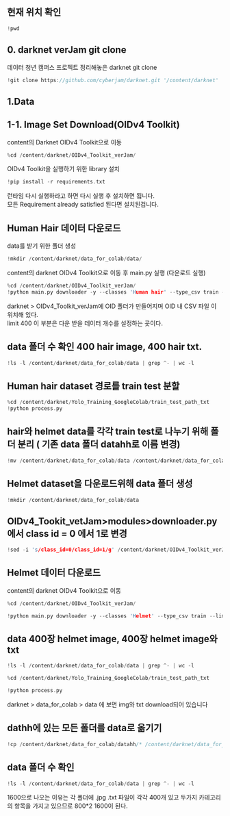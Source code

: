 
## 현재 위치 확인
```c
!pwd
```


## 0. darknet verJam git clone

데이터 청년 캠퍼스 프로젝트 정리해놓은 darknet git clone
```c
!git clone https://github.com/cyberjam/darknet.git '/content/darknet'
````
## 1.Data
## 1-1. Image Set Download(OIDv4 Toolkit)
 content의 Darknet OIDv4 Toolkit으로 이동
 ```c
 %cd /content/darknet/OIDv4_Toolkit_verJam/
 ````
 OIDv4 Toolkit을 실행하기 위한 library 설치
 
 ```c
 !pip install -r requirements.txt
 ```
 
 런타임 다시 실행하라고 하면 다시 실행 후 설치하면 됩니다.  
 모든 Requirement already satisfied 된다면 설치된겁니다.

## Human Hair 데이터 다운로드
data를 받기 위한 폴더 생성
```c
!mkdir /content/darknet/data_for_colab/data/
```
content의 darknet OIDv4 Toolkit으로 이동 후 main.py 실행 (다운로드 실행)
```c
%cd /content/darknet/OIDv4_Toolkit_verJam/  
!python main.py downloader -y --classes 'Human hair' --type_csv train --limit 400 # class id : 0
```
darknet > OIDv4_Toolkit_verJam에 OID 폴더가 만들어지며 OID 내 CSV 파일 이 위치해 있다.  
limit 400 이 부분은 다운 받을 데이터 개수를 설정하는 곳이다.  

## data 폴더 수 확인 400 hair image, 400 hair txt.
```c
!ls -l /content/darknet/data_for_colab/data | grep ^- | wc -l
```
## Human hair dataset 경로를 train test 분할
```c
%cd /content/darknet/Yolo_Training_GoogleColab/train_test_path_txt  
!python process.py
```

## hair와 helmet data를 각각 train test로 나누기 위해 폴더 분리 ( 기존 data 폴더 datahh로 이름 변경)
```c
!mv /content/darknet/data_for_colab/data /content/darknet/data_for_colab/datahh
```

## Helmet dataset을 다운로드위해 data 폴더 생성
```c
!mkdir /content/darknet/data_for_colab/data
```


## OIDv4_Tookit_vetJam>modules>downloader.py 에서 class id = 0 에서 1로 변경
```c
!sed -i 's/class_id=0/class_id=1/g' /content/darknet/OIDv4_Toolkit_verJam/modules/downloader.py
```

## Helmet 데이터 다운로드
content의 darknet OIDv4 Toolkit으로 이동
```c
%cd /content/darknet/OIDv4_Toolkit_verJam/

!python main.py downloader -y --classes 'Helmet' --type_csv train --limit 400 #1
```

## data 400장 helmet image, 400장 helmet image와 txt
```c
!ls -l /content/darknet/data_for_colab/data | grep ^- | wc -l  

%cd /content/darknet/Yolo_Training_GoogleColab/train_test_path_txt  

!python process.py
```
darknet > data_for_colab > data 에 보면 img와 txt download되어 있습니다  

## dathh에 있는 모든 폴더를 data로 옮기기
```c
!cp /content/darknet/data_for_colab/datahh/* /content/darknet/data_for_colab/data
```
## data 폴더 수 확인
```c
!ls -l /content/darknet/data_for_colab/data | grep ^- | wc -l
```
1600으로 나오는 이유는 각 폴더에 .jpg .txt 파일이 각각 400개 있고 두가지 카테고리의 항목을 가지고 있으므로 800*2 1600이 된다.
